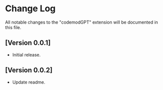 # Change Log

All notable changes to the "codemodGPT" extension will be documented in this file.

## [Version 0.0.1]

- Initial release.

## [Version 0.0.2]

- Update readme.